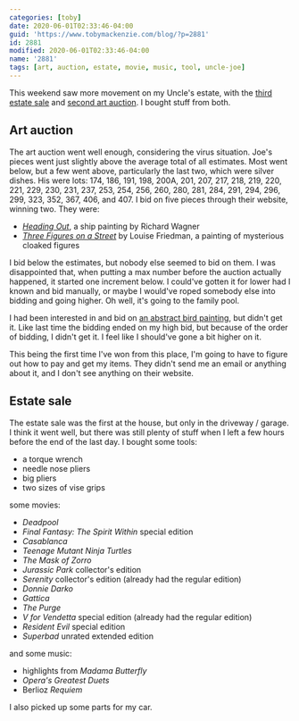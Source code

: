 ```yaml
---
categories: [toby]
date: 2020-06-01T02:33:46-04:00
guid: 'https://www.tobymackenzie.com/blog/?p=2881'
id: 2881
modified: 2020-06-01T02:33:46-04:00
name: '2881'
tags: [art, auction, estate, movie, music, tool, uncle-joe]
---
```


This weekend saw more movement on my Uncle's estate, with the [third estate sale](https://www.estatesales.net/OH/Parma-Heights/44130/2536071) and [second art auction](https://racheldavisfinearts.com/auctions/1-2H0T82/fine-decorative-arts-at-online-auction-sale-222).<!--more-->  I bought stuff from both.

Art auction
-----------

The art auction went well enough, considering the virus situation.  Joe's pieces went just slightly above the average total of all estimates.  Most went below, but a few went above, particularly the last two, which were silver dishes.  His were lots: 174, 186, 191, 198, 200A, 201, 207, 217, 218, 219, 220, 221, 229, 230, 231, 237, 253, 254, 256, 260, 280, 281, 284, 291, 294, 296, 299, 323, 352, 367, 406, and 407.  I bid on five pieces through their website, winning two.  They were:

- [*Heading Out*](https://racheldavisfinearts.com/lots/view/1-2YB2F0/richard-wagner-oil), a ship painting by Richard Wagner
- [*Three Figures on a Street*](https://racheldavisfinearts.com/lots/view/1-2YB2GC/louise-friedman-oil) by Louise Friedman, a painting of mysterious cloaked figures

I bid below the estimates, but nobody else seemed to bid on them.  I was disappointed that, when putting a max number before the auction actually happened, it started one increment below.  I could've gotten it for lower had I known and bid manually, or maybe I would've roped somebody else into bidding and going higher.  Oh well, it's going to the family pool.

I had been interested in and bid on [an abstract bird painting](https://racheldavisfinearts.com/lots/view/1-2YB2EE/20th-c-american-school-watercolor), but didn't get it.  Like last time the bidding ended on my high bid, but because of the order of bidding, I didn't get it.  I feel like I should've gone a bit higher on it.

This being the first time I've won from this place, I'm going to have to figure out how to pay and get my items.  They didn't send me an email or anything about it, and I don't see anything on their website.

Estate sale
-----------

The estate sale was the first at the house, but only in the driveway / garage.  I think it went well, but there was still plenty of stuff when I left a few hours before the end of the last day.  I bought some tools:

- a torque wrench
- needle nose pliers
- big pliers
- two sizes of vise grips

some movies:

- *Deadpool*
- *Final Fantasy: The Spirit Within* special edition
- *Casablanca*
- *Teenage Mutant Ninja Turtles*
- *The Mask of Zorro*
- *Jurassic Park* collector's edition
- *Serenity* collector's edition (already had the regular edition)
- *Donnie Darko*
- *Gattica*
- *The Purge*
- *V for Vendetta* special edition (already had the regular edition)
- *Resident Evil* special edition
- *Superbad* unrated extended edition

and some music:

- highlights from *Madama Butterfly*
- *Opera's Greatest Duets*
- Berlioz *Requiem*

I also picked up some parts for my car.

